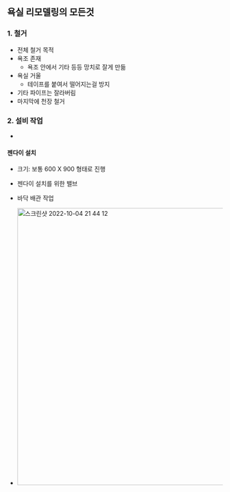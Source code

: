 ## 욕실 리모델링의 모든것

### 1. 철거
* 전체 철거 목적
* 욕조 존재
  * 욕조 안에서 기타 등등 망치로 잘게 만듦
* 욕실 거울
  * 테이프를 붙여서 떨어지는걸 방지
* 기타 파이프는 잘라버림
* 마지막에 천장 철거

### 2. 설비 작업
* 

#### 젠다이 설치
* 크기: 보통 600 X 900 형태로 진행
* 젠다이 설치를 위한 밸브

* 바닥 배관 작업
* <img width="647" alt="스크린샷 2022-10-04 21 44 12" src="https://user-images.githubusercontent.com/62130704/193822396-e3f0fe98-ff64-4f10-b042-0842bd52f55d.png">
